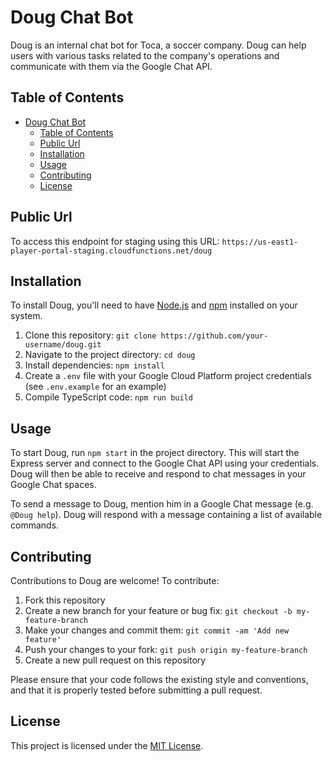 # Doug Chat Bot

Doug is an internal chat bot for Toca, a soccer company. Doug can help users with various tasks related to the company's operations and communicate with them via the Google Chat API.

## Table of Contents

- [Doug Chat Bot](#doug-chat-bot)
  - [Table of Contents](#table-of-contents)
  - [Public Url](#public-url)
  - [Installation](#installation)
  - [Usage](#usage)
  - [Contributing](#contributing)
  - [License](#license)

## Public Url
To access this endpoint for staging using this URL:
`https://us-east1-player-portal-staging.cloudfunctions.net/doug `

## Installation

To install Doug, you'll need to have [Node.js](https://nodejs.org/en/) and [npm](https://www.npmjs.com/) installed on your system.

1. Clone this repository: `git clone https://github.com/your-username/doug.git`
2. Navigate to the project directory: `cd doug`
3. Install dependencies: `npm install`
4. Create a `.env` file with your Google Cloud Platform project credentials (see `.env.example` for an example)
5. Compile TypeScript code: `npm run build`

## Usage

To start Doug, run `npm start` in the project directory. This will start the Express server and connect to the Google Chat API using your credentials. Doug will then be able to receive and respond to chat messages in your Google Chat spaces.

To send a message to Doug, mention him in a Google Chat message (e.g. `@Doug help`). Doug will respond with a message containing a list of available commands.

## Contributing

Contributions to Doug are welcome! To contribute:

1. Fork this repository
2. Create a new branch for your feature or bug fix: `git checkout -b my-feature-branch`
3. Make your changes and commit them: `git commit -am 'Add new feature'`
4. Push your changes to your fork: `git push origin my-feature-branch`
5. Create a new pull request on this repository

Please ensure that your code follows the existing style and conventions, and that it is properly tested before submitting a pull request.

## License

This project is licensed under the [MIT License](LICENSE).
